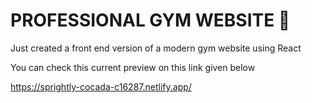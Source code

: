 # PROFESSIONAL GYM WEBSITE 💪


Just created a front end version of a modern gym website using React 

You can check this current preview on this link given below 

https://sprightly-cocada-c16287.netlify.app/

